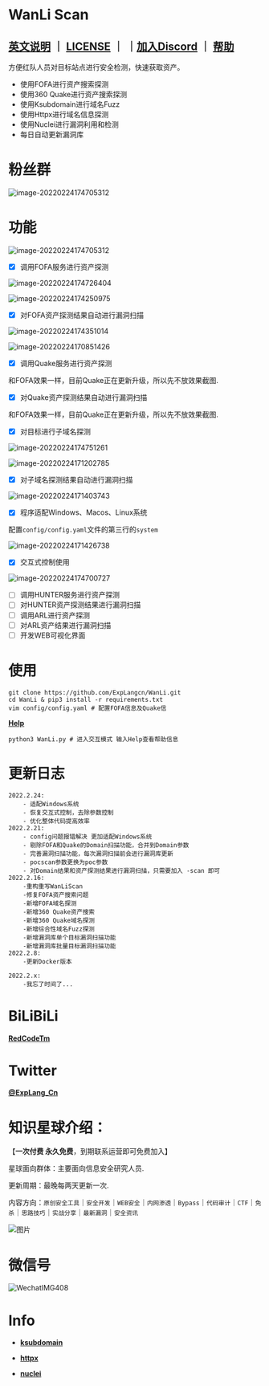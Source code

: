 # WanLi Scan

**[英文说明](README.md)** ｜ **[LICENSE](LICENSE)** ｜ ｜**[加入Discord](https://discord.gg/GCZzJmzW3G)** ｜ **[帮助](https://github.com/ExpLangcn/WanLi/wiki)**
----

方便红队人员对目标站点进行安全检测，快速获取资产。

* 使用FOFA进行资产搜索探测
* 使用360 Quake进行资产搜索探测
* 使用Ksubdomain进行域名Fuzz
* 使用Httpx进行域名信息探测
* 使用Nuclei进行漏洞利用和检测
* 每日自动更新漏洞库

# 粉丝群

![image-20220224174705312](img/WechatIMG455.jpeg)

# 功能

![image-20220224174705312](img/e6c9d24egy1gzoquvn5grj21gu0pmgp3.jpg)

- [x] 调用FOFA服务进行资产探测

![image-20220224174726404](img/e6c9d24egy1gzoqv8r7okj21am0fidhl.jpg)

![image-20220224174250975](img/e6c9d24egy1gzoqqh5b0kj21hq0sawkr.jpg)

- [x] 对FOFA资产探测结果自动进行漏洞扫描

![image-20220224174351014](img/e6c9d24egy1gzoqric1naj21h80r8n44.jpg)

![image-20220224170851426](img/e6c9d24egy1gzopr3lvg5j21hm0dcdkk.jpg)

- [x] 调用Quake服务进行资产探测

和FOFA效果一样，目前Quake正在更新升级，所以先不放效果截图.

- [x] 对Quake资产探测结果自动进行漏洞扫描

和FOFA效果一样，目前Quake正在更新升级，所以先不放效果截图.

- [x] 对目标进行子域名探测

![image-20220224174751261](img/e6c9d24egy1gzoqvo7opqj21gw0hgwh0.jpg)

![image-20220224171202785](img/e6c9d24egy1gzopufl9a4j21hm0lcdlj.jpg)

- [x] 对子域名探测结果自动进行漏洞扫描

![image-20220224171403743](img/e6c9d24egy1gzopwj1bf1j21ho0m20z4.jpg)

- [x] 程序适配Windows、Macos、Linux系统

配置`config/config.yaml`文件的第三行的`system`

![image-20220224171426738](img/e6c9d24egy1gzopwwimqyj20uy01o3yq.jpg)

- [x] 交互式控制使用

![image-20220224174700727](img/e6c9d24egy1gzoqute7hnj21gu0pmgp3.jpg)

- [ ] 调用HUNTER服务进行资产探测
- [ ] 对HUNTER资产探测结果进行漏洞扫描
- [ ] 调用ARL进行资产探测
- [ ] 对ARL资产结果进行漏洞扫描
- [ ] 开发WEB可视化界面

# 使用

```
git clone https://github.com/ExpLangcn/WanLi.git
cd WanLi & pip3 install -r requirements.txt
vim config/config.yaml # 配置FOFA信息及Quake信
```

**[Help](https://github.com/ExpLangcn/WanLi/wiki)**

```
python3 WanLi.py # 进入交互模式 输入Help查看帮助信息
```

# 更新日志

```
2022.2.24:
    - 适配Windows系统
    - 恢复交互式控制，去除参数控制
    - 优化整体代码提高效率
2022.2.21:
    - config问题报错解决 更加适配Windows系统
    - 剔除FOFA和Quake的Domain扫描功能，合并到Domain参数
    - 完善漏洞扫描功能，每次漏洞扫描前会进行漏洞库更新
    - pocscan参数更换为poc参数
    - 对Domain结果和资产探测结果进行漏洞扫描，只需要加入 -scan 即可
2022.2.16:
    -重构重写WanLiScan
    -修复FOFA资产搜索问题
    -新增FOFA域名探测
    -新增360 Quake资产搜索
    -新增360 Quake域名探测
    -新增综合性域名Fuzz探测
    -新增漏洞库单个目标漏洞扫描功能
    -新增漏洞库批量目标漏洞扫描功能
2022.2.8:
    -更新Docker版本

2022.2.x:
    -我忘了时间了...
```

# BiLiBiLi

**[RedCodeTm](https://space.bilibili.com/392628031)**

# Twitter

**[@ExpLang_Cn](https://twitter.com/ExpLang_Cn)**

# 知识星球介绍：

【**一次付费 永久免费**，到期联系运营即可免费加入】 

星球面向群体：主要面向信息安全研究人员. 

更新周期：最晚每两天更新一次. 

内容方向：`原创安全工具`｜`安全开发`｜`WEB安全`｜`内网渗透`｜`Bypass`｜`代码审计`｜`CTF`｜`免杀`｜`思路技巧`｜`实战分享`｜`最新漏洞`｜`安全资讯`

![图片](https://mmbiz.qpic.cn/mmbiz_jpg/9wVk7PSWIjJQzLyRNhDuxwPovLKzY8xqOqAZnicV5ud9Xbic88kerYd3Iyq50wr2kESufRYYR9b9VPCgDc10cdLQ/640?wx_fmt=jpeg&wxfrom=5&wx_lazy=1&wx_co=1)

# 微信号

![WechatIMG408](img/WechatIMG408.jpeg)

# Info

* **[ksubdomain](https://github.com/boy-hack/ksubdomain)**

* **[httpx](https://github.com/projectdiscovery/httpx)**

* **[nuclei](https://github.com/projectdiscovery/nuclei)**
